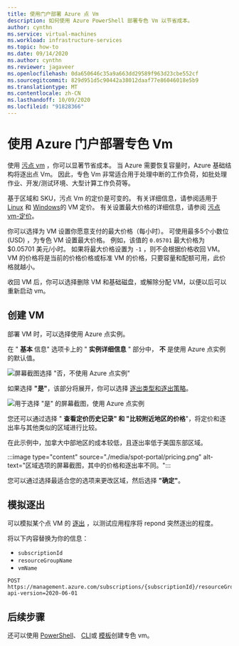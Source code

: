 ```yaml
---
title: 使用门户部署 Azure 点 Vm
description: 如何使用 Azure PowerShell 部署专色 Vm 以节省成本。
author: cynthn
ms.service: virtual-machines
ms.workload: infrastructure-services
ms.topic: how-to
ms.date: 09/14/2020
ms.author: cynthn
ms.reviewer: jagaveer
ms.openlocfilehash: 0da650646c35a9a663dd29589f963d23cbe552cf
ms.sourcegitcommit: 829d951d5c90442a38012daaf77e86046018e5b9
ms.translationtype: MT
ms.contentlocale: zh-CN
ms.lasthandoff: 10/09/2020
ms.locfileid: "91828366"
---
```

# <a name="deploy-spot-vms-using-the-azure-portal"></a>使用 Azure 门户部署专色 Vm

使用 [污点 vm](spot-vms.md) ，你可以显著节省成本。 当 Azure 需要恢复容量时，Azure 基础结构将逐出点 Vm。 因此，专色 Vm 非常适合用于处理中断的工作负荷，如批处理作业、开发/测试环境、大型计算工作负荷等。

基于区域和 SKU，污点 Vm 的定价是可变的。 有关详细信息，请参阅适用于 [Linux](https://azure.microsoft.com/pricing/details/virtual-machines/linux/) 和 [Windows](https://azure.microsoft.com/pricing/details/virtual-machines/windows/)的 VM 定价。 有关设置最大价格的详细信息，请参阅 [污点 vm-定价](spot-vms.md#pricing)。

你可以选择为 VM 设置你愿意支付的最大价格（每小时）。 可使用最多5个小数位 (USD) ，为专色 VM 设置最大价格。 例如，该值的 `0.05701` 最大价格为 $0.05701 美元/小时。 如果将最大价格设置为 `-1` ，则不会根据价格收回 VM。 VM 的价格将是当前的价格价格或标准 VM 的价格，只要容量和配额可用，此价格就越小。

收回 VM 后，你可以选择删除 VM 和基础磁盘，或解除分配 VM，以便以后可以重新启动 vm。


## <a name="create-the-vm"></a>创建 VM

部署 VM 时，可以选择使用 Azure 点实例。


在 " **基本** 信息" 选项卡上的 " **实例详细信息** " 部分中， **不** 是使用 Azure 点实例的默认值。

![屏幕截图选择 "否，不使用 Azure 点实例"](./media/spot-portal/no.png)

如果选择 **"是"**，该部分将展开，你可以选择 [逐出类型和逐出策略](spot-vms.md#eviction-policy)。 

![用于选择 "是" 的屏幕截图，使用 Azure 点实例](./media/spot-portal/yes.png)

您还可以通过选择 " **查看定价历史记录" 和 "比较附近地区的价格**"，将定价和逐出率与其他类似的区域进行比较。

在此示例中，加拿大中部地区的成本较低，且逐出率低于美国东部区域。

:::image type="content" source="./media/spot-portal/pricing.png" alt-text="区域选项的屏幕截图，其中的价格和逐出率不同。":::

您可以通过选择最适合您的选项来更改区域，然后选择 **"确定"**。

## <a name="simulate-an-eviction"></a>模拟逐出

可以模拟某个点 VM 的 [逐出](/rest/api/compute/virtualmachines/simulateeviction) ，以测试应用程序将 repond 突然逐出的程度。 

将以下内容替换为你的信息： 

- `subscriptionId`
- `resourceGroupName`
- `vmName`


```http
POST https://management.azure.com/subscriptions/{subscriptionId}/resourceGroups/{resourceGroupName}/providers/Microsoft.Compute/virtualMachines/{vmName}/simulateEviction?api-version=2020-06-01
```

## <a name="next-steps"></a>后续步骤

还可以使用 [PowerShell](./windows/spot-powershell.md)、 [CLI](./linux/spot-cli.md)或 [模板](./linux/spot-template.md)创建专色 vm。

